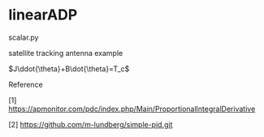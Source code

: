 # linearADP

scalar.py

satellite tracking antenna example

$J\ddot{\theta}+B\dot{\theta}=T_c$

Reference

[1] https://apmonitor.com/pdc/index.php/Main/ProportionalIntegralDerivative

[2] https://github.com/m-lundberg/simple-pid.git